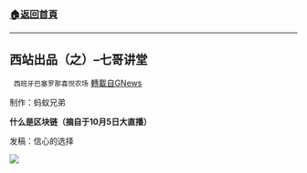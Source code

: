 ###  [:house:返回首頁](https://github.com/ourhimalayas/txt)
---


## 西站出品（之）&#8211;七哥讲堂
` 西班牙巴塞罗那喜悦农场` [轉載自GNews](https://gnews.org/zh-hans/1608249/)

制作：蚂蚁兄弟

**什么是区块链（摘自于10月5日大直播）**

发稿：信心的选择

![](https://assets.gnews.org/wp-content/uploads/2021/10/GNEWS_CH.-1-3.jpeg)
